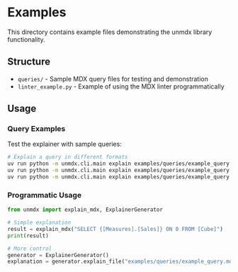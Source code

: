 # Examples

This directory contains example files demonstrating the unmdx library functionality.

## Structure

- `queries/` - Sample MDX query files for testing and demonstration
- `linter_example.py` - Example of using the MDX linter programmatically

## Usage

### Query Examples

Test the explainer with sample queries:

```bash
# Explain a query in different formats
uv run python -m unmdx.cli.main explain examples/queries/example_query.mdx
uv run python -m unmdx.cli.main explain examples/queries/example_query.mdx --format json
uv run python -m unmdx.cli.main explain examples/queries/example_query.mdx --format markdown --detail detailed
```

### Programmatic Usage

```python
from unmdx import explain_mdx, ExplainerGenerator

# Simple explanation
result = explain_mdx("SELECT {[Measures].[Sales]} ON 0 FROM [Cube]")
print(result)

# More control
generator = ExplainerGenerator()
explanation = generator.explain_file("examples/queries/example_query.mdx")
```
